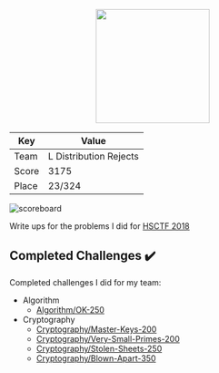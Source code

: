 <p align="center">
  <img src="https://github.com/dumblole/CTF-Writeups/blob/master/HSCTF-2018/images/logo/logo.png" height="200" width = "200"> 
</p>

Key| Value
---|---
Team|L Distribution Rejects
Score|3175
Place|23/324

![scoreboard](https://github.com/dumblole/CTF-Writeups/blob/master/HSCTF-2018/images/scoreboard.PNG)

Write ups for the problems I did for [HSCTF 2018](https://compete.hsctf.com/challenges/ "2018 HSCTF")


## Completed Challenges :heavy_check_mark:

Completed challenges I did for my team:

* Algorithm
	* [Algorithm/OK-250](https://github.com/dumblole/CTF-Writeups/tree/master/HSCTF-2018/Algorithm/OK-250)
* Cryptography 
	* [Cryptography/Master-Keys-200](https://github.com/dumblole/CTF-Writeups/tree/master/HSCTF-2018/Cryptography/Master-Keys-200)
	* [Cryptography/Very-Small-Primes-200](https://github.com/dumblole/CTF-Writeups/tree/master/HSCTF-2018/Cryptography/Very-Small-Primes-200)
	* [Cryptography/Stolen-Sheets-250](https://github.com/dumblole/CTF-Writeups/tree/master/HSCTF-2018/Cryptography/Stolen-Sheets-250)
	* [Cryptography/Blown-Apart-350](https://github.com/dumblole/CTF-Writeups/tree/master/HSCTF-2018/Cryptography/Blown-Apart-350)

 
